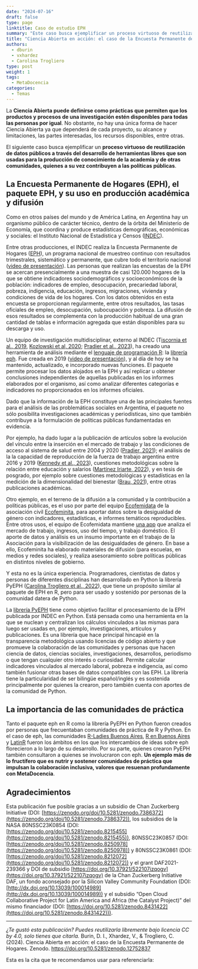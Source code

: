 ```yaml
---
date: "2024-07-16"
draft: false
type: page
linktitle: Caso de estudio EPH
summary: "Este caso busca ejemplificar un proceso virtuoso de reutilización de datos públicos a través del desarrollo de herramientas libres."
title: "Ciencia Abierta en acción: el caso de la Encuesta Permanente de Hogares"
authors:
  - dburin
  - vxhardez
  - Carolina Trogliero
type: post
weight: 1
tags: 
  - MetaDocencia 
categories:
  - Temas
---
```


La **Ciencia Abierta puede definirse como prácticas que permiten que los productos y procesos de una investigación estén disponibles para todas las personas por igual**. No obstante, no hay una única forma de hacer Ciencia Abierta ya que dependerá de cada proyecto, su alcance y limitaciones, las partes interesadas, los recursos disponibles, entre otras.  

El siguiente caso busca ejemplificar un **proceso virtuoso de reutilización de datos públicos a través del desarrollo de herramientas libres que son usadas para la producción de conocimiento de la academia y de otras comunidades, quienes a su vez contribuyen a las políticas públicas**.

## La Encuesta Permanente de Hogares (EPH), el paquete EPH, y su uso en producción académica y difusión

Como en otros países del mundo y de América Latina, en Argentina hay un organismo público de carácter técnico, dentro de la órbita del Ministerio de Economía, que coordina y produce estadísticas demográficas, económicas y sociales: el Instituto Nacional de Estadística y Censos ([INDEC](https://www.indec.gob.ar/indec/web/Institucional-Indec-QuienesSomos)). 

Entre otras producciones, el INDEC realiza la Encuesta Permanente de Hogares ([EPH](https://www.indec.gob.ar/indec/web/Institucional-Indec-BasesDeDatos-1)), un programa nacional de muestreo continuo con resultados trimestrales, sistemático y permanente, que cubre todo el territorio nacional ([video de presentación](https://www.youtube.com/watch?v=FpLA775mlxw)). Las personas que realizan las encuestas de la EPH se acercan presencialmente a una muestra de casi 120.000 hogares de la que se obtiene indicadores sociodemográficos y socioeconómicos de la población: indicadores de empleo, desocupación, precariedad laboral, pobreza, indigencia, educación, ingresos, migraciones, vivienda y condiciones de vida de los hogares. Con los datos obtenidos en esta encuesta se proporcionan regularmente, entre otros resultados, las tasas oficiales de empleo, desocupación, subocupación y pobreza. La difusión de esos resultados se complementa con la producción habitual de una gran cantidad de tablas e información agregada que están disponibles para su descarga y uso.

Un equipo de investigación multidisciplinar, externo al INDEC (T[iscornia et al., 2019](https://zenodo.org/records/3462678), [Kozlowski et al, 2020](https://zenodo.org/records/3720104); [Pradier et al., 2023](https://zenodo.org/records/8352221)), ha creado una herramienta de análisis mediante el [lenguaje de programación R](https://cran.r-project.org/web/packages/eph/eph.pdf): la [librería eph](https://ropensci.github.io/eph/index.html). Fue creada en 2019 ([video de presentación](https://www.youtube.com/watch?v=WxtiAOeGBi8)), y al día de hoy se ha mantenido, actualizado, e incorporado nuevas funciones. El paquete permite procesar los datos alojados en la EPH y así replicar u obtener conclusiones independientes de aquellas publicadas en los informes elaborados por el organismo, así como analizar diferentes categorías e indicadores no proporcionados en los informes oficiales. 

Dado que la información de la EPH constituye una de las principales fuentes para el análisis de las problemáticas sociales en Argentina, el paquete no sólo posibilita investigaciones académicas y periodísticas, sino que también contribuye a la formulación de políticas públicas fundamentadas en evidencia. 

Por ejemplo, ha dado lugar a la publicación de artículos sobre la evolución del vínculo entre la inserción en el mercado de trabajo y las condiciones de acceso al sistema de salud entre 2004 y 2020 ([Pradier, 2021](http://www.scielo.org.ar/scielo.php?pid=S2545-77562021000100090&script=sci_abstract&tlng=en)); el análisis de la la capacidad de reproducción de la fuerza de trabajo argentina entre 2016 y 2019 ([Kennedy et al., 2023](http://www.scielo.org.ar/scielo.php?pid=S1852-16062023000200208&script=sci_abstract&tlng=en)), cuestiones metodológicas sobre la relación entre educación y salarios ([Martínez Iriarte, 2022](http://www.scielo.org.ar/scielo.php?script=sci_abstract&pid=S2525-12952022000100005&lng=es&nrm=iso&tlng=es)), y en tesis de posgrado, por ejemplo sobre cuestiones metodológicas y estadísticas en la medición de la dimensionalidad del bienestar ([Brau, 2021](http://hdl.handle.net/10908/22978)), entre otras publicaciones académicas. 

Otro ejemplo, en el terreno de la difusión a la comunidad y la contribución a políticas públicas, es el uso por parte del equipo [Ecofemidata](https://ecofeminita.com/ecofemidata/?v=5b61a1b298a0) de la asociación civil [Ecofeminita](https://ecofeminita.com/?v=5b61a1b298a0), para aportar datos sobre la desigualdad de género con indicadores, estadísticas, e informes temáticos reproducibles. Entre otros usos, el equipo de Ecofemidata mantiene [una app](https://ecofeminita.com/app-ecofemidata/?v=5b61a1b298a0) que analiza el mercado de trabajo, ingresos, uso del tiempo, y trabajo doméstico. El aporte de datos y análisis es un insumo importante en el trabajo de la Asociación para la visibilización de las desigualdades de género. En base a ello, Ecofeminita ha elaborado materiales de difusión (para escuelas, en medios y redes sociales), y realiza asesoramiento sobre políticas públicas en distintos niveles de gobierno.

Y esta no es la única experiencia. Programadores, cientistas de datos y personas de diferentes disciplinas han desarrollado en Python la librería PyEPH ([Carolina Trogliero et al., 2022](https://zenodo.org/records/6727908)), que tiene un propósito similar al paquete de EPH en R, pero para ser usado y sostenido por personas de la comunidad datera de Python.

La [librería PyEPH](https://pyeph.readthedocs.io/es/latest/) tiene como objetivo facilitar el procesamiento de la EPH publicada por INDEC en Python. Está pensada como una herramienta en la que se nuclean y centralizan los cálculos vinculados a las mismas para luego ser usadas en, por ejemplo, investigaciones, artículos y publicaciones. Es una librería que hace principal hincapié en la transparencia metodológica usando licencias de código abierto y que promueve la colaboración de las comunidades y personas que hacen ciencia de datos, ciencias sociales, investigaciones, desarrollos, periodismo o que tengan cualquier otro interés o curiosidad. Permite calcular indicadores vinculados al mercado laboral, pobreza e indigencia, así como también fusionar otras bases de datos compatibles con las EPH. La librería tiene la particularidad de ser bilingüe español/inglés y es sostenida principalmente por quienes la crearon, pero también cuenta con aportes de la comunidad de Python. 

## La importancia de las comunidades de práctica
Tanto el paquete eph en R como la librería PyEPH en Python fueron creados por personas que frecuentaban comunidades de práctica de R y Python. En el caso de eph, las comunidades [R-Ladies Buenos Aires](https://rladiesba.netlify.app/), [R en Buenos Aires](https://renbaires.github.io/) y [LatinR](https://latin-r.com/) fueron los ámbitos en los que los intercambios de ideas sobre eph florecieron a lo largo de su desarrollo. Por su parte, quienes crearon PyEPH  también consultaron a quienes se involucraron con eph. **Un ejemplo más de lo fructífero que es nutrir y sostener comunidades de práctica que impulsan la colaboración inclusiva, valores que resuenan profundamente con MetaDocencia**.

## Agradecimientos
Esta publicación fue posible gracias a un subsidio de Chan Zuckerberg Initiative (DOI: [https://zenodo.org/doi/10.5281/zenodo.7386372](https://zenodo.org/doi/10.5281/zenodo.7386372)), los subsidios de la NASA 80NSSC23K0854 (DOI: [https://zenodo.org/doi/10.5281/zenodo.8215455](https://zenodo.org/doi/10.5281/zenodo.8215455)), 80NSSC23K0857 (DOI: [https://zenodo.org/doi/10.5281/zenodo.8250978](https://zenodo.org/doi/10.5281/zenodo.8250978)) y 80NSSC23K0861 (DOI: [https://zenodo.org/doi/10.5281/zenodo.8212072](https://zenodo.org/doi/10.5281/zenodo.8212072)) y el grant DAF2021-239366 y DOI de subsidio [https://doi.org/10.37921/522107izqogv](https://doi.org/10.37921/522107izqogv) de la Chan Zuckerberg Initiative DAF, un fondo aconsejado por la Silicon Valley Community Foundation (DOI: [http://dx.doi.org/10.13039/100014989](http://dx.doi.org/10.13039/100014989)) y el subsidio “Open Cloud Collaborative Project for Latin America and Africa (the Catalyst Project)” del mismo financiador (DOI: [https://doi.org/10.5281/zenodo.8431422](https://doi.org/10.5281/zenodo.8431422))).

---

*¿Te gustó esta publicación? Puedes reutilizarla libremente bajo licencia CC by 4.0, solo tienes que citarla.* 
Burin, D. I., Xhardez, V., & Trogliero, C. (2024). Ciencia Abierta en acción: el caso de la Encuesta Permanente de Hogares. Zenodo. https://doi.org/10.5281/zenodo.12752837

Esta es la cita que te recomendamos usar para referenciarla:
